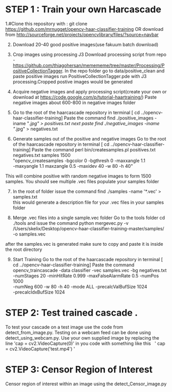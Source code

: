 # STEP 1 : Train your own Harcascade 

1.#Clone this repository with : git clone https://github.com/mrnugget/opencv-haar-classifier-training  OR download from
http://sourceforge.net/projects/opencvlibrary/files/?source=navbar

2. Download 20-40 good positive images(use fakuum batch download)

3. Crop images using processing J3 
Download processing script from repo - https://github.com/thiagohersan/memememe/tree/master/Processing/PositiveCollectionTagger. 
In the repo folder go to data/positive_clean and paste positive images 
run PositiveCollectionTagger.pde with J3 processing.Cropped postive images would be generated 

4. Acquire negative images and apply processing script(create your own or download at https://code.google.com/p/tutorial-haartraining/) Paste negative images about 600-800 in negative images folder

5. Go to the root of the haarcascade repository in terminal [ cd ../opencv-haar-classifier-training]
Paste  the command 
find ./positive_images -iname "*.jpg" > positives.txt
next paste 
find ./negative_images -iname "*.jpg" > negatives.txt

6. Generate samples out of the positive and negative images
Go to the root of the haarcascade repository in terminal [ cd ../opencv-haar-classifier-training]
Paste  the command 
perl bin/createsamples.pl positives.txt negatives.txt samples 1500\
  "opencv_createsamples -bgcolor 0 -bgthresh 0 -maxxangle 1.1\
  -maxyangle 1.1 maxzangle 0.5 -maxidev 40 -w 80 -h 40"

This will combine positive with random negative images to form 1500 samples. You should see multiple .vec files populate your samples folder

7. In the root of folder issue the command 
find ./samples -name '*.vec' > samples.txt   
this would generate a description file for your .vec files in your samples folder

8. Merge .vec files into a single sample.vec folder
Go to the tools folder
cd ./tools and issue the command 
python mergevec.py -v /Users/skelix/Desktop/opencv-haar-classifier-training-master/samples/ -o samples.vec

after the samples.vec is generated make sure to copy and paste it is inside the root directory

9. Start Training 
Go to the root of the haarcascade repository in terminal [ cd ../opencv-haar-classifier-training]
Paste  the command 
opencv_traincascade -data classifier -vec samples.vec -bg negatives.txt\
  -numStages 20 -minHitRate 0.999 -maxFalseAlarmRate 0.5 -numPos 1000\
  -numNeg 600 -w 80 -h 40 -mode ALL -precalcValBufSize 1024\
  -precalcIdxBufSize 1024
  
  # STEP 2: Test trained cascade . 
 To test your cascade on a test image use the code from detect_from_image.py. Testing on a webcam feed can be done using detect_using_webcam.py. Use your own supplied image by replacing the line   'cap = cv2.VideoCapture(0)' in you code
 with something like this   ' cap = cv2.VideoCapture('test.mp4') '
 
 # STEP 3: Censor Region of Interest
 Censor region of interest within an image using the detect_Censor_image.py
